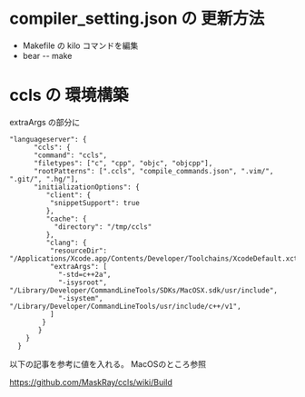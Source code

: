 # compiler_setting.json の 更新方法
- Makefile の kilo コマンドを編集
- bear -- make


# ccls の 環境構築
extraArgs の部分に

```
"languageserver": {
      "ccls": {
      "command": "ccls",
      "filetypes": ["c", "cpp", "objc", "objcpp"],
      "rootPatterns": [".ccls", "compile_commands.json", ".vim/", ".git/", ".hg/"],
      "initializationOptions": {
         "client": {
          "snippetSupport": true
         },
         "cache": {
           "directory": "/tmp/ccls"
         },
         "clang": {
          "resourceDir": "/Applications/Xcode.app/Contents/Developer/Toolchains/XcodeDefault.xctoolchain/usr/lib/clang/12.0.0/include",
          "extraArgs": [
            "-std=c++2a",
            "-isysroot", "/Library/Developer/CommandLineTools/SDKs/MacOSX.sdk/usr/include",
            "-isystem", "/Library/Developer/CommandLineTools/usr/include/c++/v1",
          ]
        }
       }
    }
  }
```

以下の記事を参考に値を入れる。
MacOSのところ参照

https://github.com/MaskRay/ccls/wiki/Build
